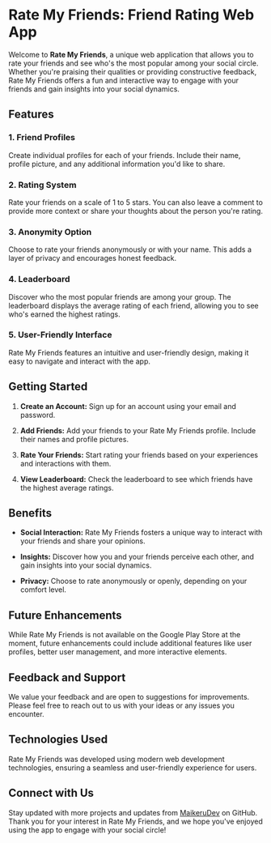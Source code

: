 # Rate My Friends: Friend Rating Web App

Welcome to **Rate My Friends**, a unique web application that allows you to rate your friends and see who's the most popular among your social circle. Whether you're praising their qualities or providing constructive feedback, Rate My Friends offers a fun and interactive way to engage with your friends and gain insights into your social dynamics.

## Features

### 1. Friend Profiles

Create individual profiles for each of your friends. Include their name, profile picture, and any additional information you'd like to share.

### 2. Rating System

Rate your friends on a scale of 1 to 5 stars. You can also leave a comment to provide more context or share your thoughts about the person you're rating.

### 3. Anonymity Option

Choose to rate your friends anonymously or with your name. This adds a layer of privacy and encourages honest feedback.

### 4. Leaderboard

Discover who the most popular friends are among your group. The leaderboard displays the average rating of each friend, allowing you to see who's earned the highest ratings.

### 5. User-Friendly Interface

Rate My Friends features an intuitive and user-friendly design, making it easy to navigate and interact with the app.

## Getting Started

1. **Create an Account:** Sign up for an account using your email and password.

2. **Add Friends:** Add your friends to your Rate My Friends profile. Include their names and profile pictures.

3. **Rate Your Friends:** Start rating your friends based on your experiences and interactions with them.

4. **View Leaderboard:** Check the leaderboard to see which friends have the highest average ratings.

## Benefits

- **Social Interaction:** Rate My Friends fosters a unique way to interact with your friends and share your opinions.

- **Insights:** Discover how you and your friends perceive each other, and gain insights into your social dynamics.

- **Privacy:** Choose to rate anonymously or openly, depending on your comfort level.

## Future Enhancements

While Rate My Friends is not available on the Google Play Store at the moment, future enhancements could include additional features like user profiles, better user management, and more interactive elements.

## Feedback and Support

We value your feedback and are open to suggestions for improvements. Please feel free to reach out to us with your ideas or any issues you encounter.

## Technologies Used

Rate My Friends was developed using modern web development technologies, ensuring a seamless and user-friendly experience for users.

## Connect with Us

Stay updated with more projects and updates from [MaikeruDev](https://github.com/MaikeruDev) on GitHub. Thank you for your interest in Rate My Friends, and we hope you've enjoyed using the app to engage with your social circle!
